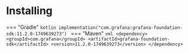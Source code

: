 # Installing

=== "Gradle"
    ```kotlin
    implementation("com.grafana:grafana-foundation-sdk:11.2.0-1749639273")
    ```
=== "Maven"
    ```xml
    <dependency>
        <groupId>com.grafana</groupId>
        <artifactId>grafana-foundation-sdk</artifactId>
        <version>11.2.0-1749639273</version>
    </dependency>
    ```

